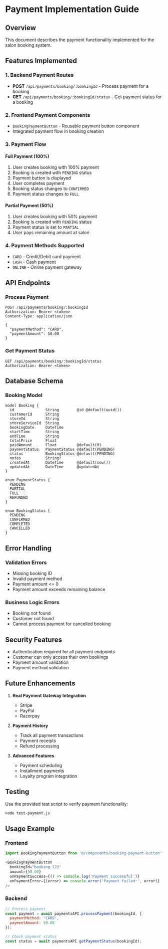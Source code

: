 # Payment Implementation Guide

## Overview
This document describes the payment functionality implemented for the salon booking system.

## Features Implemented

### 1. Backend Payment Routes
- **POST** `/api/payments/booking/:bookingId` - Process payment for a booking
- **GET** `/api/payments/booking/:bookingId/status` - Get payment status for a booking

### 2. Frontend Payment Components
- `BookingPaymentButton` - Reusable payment button component
- Integrated payment flow in booking creation

### 3. Payment Flow

#### Full Payment (100%)
1. User creates booking with 100% payment
2. Booking is created with `PENDING` status
3. Payment button is displayed
4. User completes payment
5. Booking status changes to `CONFIRMED`
6. Payment status changes to `FULL`

#### Partial Payment (50%)
1. User creates booking with 50% payment
2. Booking is created with `PENDING` status
3. Payment status is set to `PARTIAL`
4. User pays remaining amount at salon

### 4. Payment Methods Supported
- `CARD` - Credit/Debit card payment
- `CASH` - Cash payment
- `ONLINE` - Online payment gateway

## API Endpoints

### Process Payment
```http
POST /api/payments/booking/:bookingId
Authorization: Bearer <token>
Content-Type: application/json

{
  "paymentMethod": "CARD",
  "paymentAmount": 50.00
}
```

### Get Payment Status
```http
GET /api/payments/booking/:bookingId/status
Authorization: Bearer <token>
```

## Database Schema

### Booking Model
```prisma
model Booking {
  id              String        @id @default(uuid())
  customerId      String
  storeId         String
  storeServiceId  String
  bookingDate     DateTime
  startTime       String
  endTime         String
  totalPrice      Float
  paidAmount      Float         @default(0)
  paymentStatus   PaymentStatus @default(PENDING)
  status          BookingStatus @default(PENDING)
  notes           String?
  createdAt       DateTime      @default(now())
  updatedAt       DateTime      @updatedAt
}

enum PaymentStatus {
  PENDING
  PARTIAL
  FULL
  REFUNDED
}

enum BookingStatus {
  PENDING
  CONFIRMED
  COMPLETED
  CANCELLED
}
```

## Error Handling

### Validation Errors
- Missing booking ID
- Invalid payment method
- Payment amount <= 0
- Payment amount exceeds remaining balance

### Business Logic Errors
- Booking not found
- Customer not found
- Cannot process payment for cancelled booking

## Security Features
- Authentication required for all payment endpoints
- Customer can only access their own bookings
- Payment amount validation
- Payment method validation

## Future Enhancements
1. **Real Payment Gateway Integration**
   - Stripe
   - PayPal
   - Razorpay

2. **Payment History**
   - Track all payment transactions
   - Payment receipts
   - Refund processing

3. **Advanced Features**
   - Payment scheduling
   - Installment payments
   - Loyalty program integration

## Testing
Use the provided test script to verify payment functionality:
```bash
node test-payment.js
```

## Usage Example

### Frontend
```typescript
import BookingPaymentButton from '@/components/booking-payment-button';

<BookingPaymentButton
  bookingId="booking-123"
  amount={50.00}
  onPaymentSuccess={() => console.log('Payment successful')}
  onPaymentError={(error) => console.error('Payment failed:', error)}
/>
```

### Backend
```javascript
// Process payment
const payment = await paymentsAPI.processPayment(bookingId, {
  paymentMethod: 'CARD',
  paymentAmount: 50.00
});

// Check payment status
const status = await paymentsAPI.getPaymentStatus(bookingId);
``` 